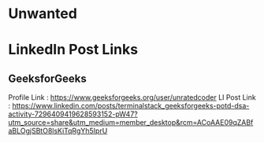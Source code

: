 # Unwanted

# LinkedIn Post Links

## GeeksforGeeks
Profile Link : https://www.geeksforgeeks.org/user/unratedcoder
    LI Post Link : https://www.linkedin.com/posts/terminalstack_geeksforgeeks-potd-dsa-activity-7296409419628593152-pW47?utm_source=share&utm_medium=member_desktop&rcm=ACoAAE09qZABfaBLOgjSBtO8lsKiTqRgYh5IprU
